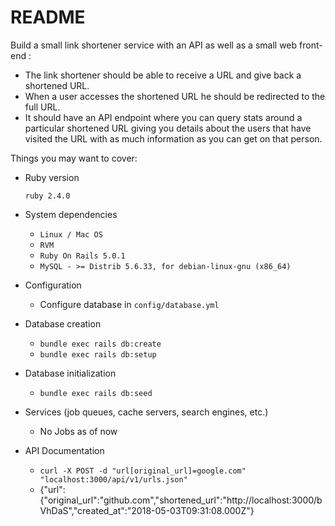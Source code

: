 # README

Build a small link shortener service with an API as well as a small web front-end :
  - The link shortener should be able to receive a URL and give back a shortened URL.
  - When a user accesses the shortened URL he should be redirected to the full URL.
  - It should have an API endpoint where you can query stats around a particular shortened URL giving you details about the users that have visited the URL with as much information as you can get on that person.


Things you may want to cover:

* Ruby version
  
  `ruby 2.4.0`

* System dependencies
  - `Linux / Mac OS`
  - `RVM`
  - `Ruby On Rails 5.0.1`
  - `MySQL - >= Distrib 5.6.33, for debian-linux-gnu (x86_64)`

* Configuration
   - Configure database in `config/database.yml`

* Database creation
  - `bundle exec rails db:create`
  - `bundle exec rails db:setup`

* Database initialization
  - `bundle exec rails db:seed`


* Services (job queues, cache servers, search engines, etc.)
  - No Jobs as of now

* API Documentation
  - `curl -X POST -d "url[original_url]=google.com" "localhost:3000/api/v1/urls.json"`
  - {"url":{"original_url":"github.com","shortened_url":"http://localhost:3000/bVhDaS","created_at":"2018-05-03T09:31:08.000Z"}

